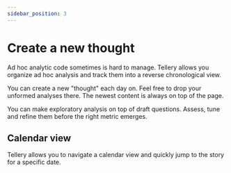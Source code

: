 ```yaml
---
sidebar_position: 3
---
```



# Create a new thought


Ad hoc analytic code sometimes is hard to manage. Tellery allows you organize ad hoc analysis and track them into a reverse chronological view.


You can create a new "thought" each day on. Feel free to drop your unformed analyses there. The newest content is always on top of the page.


You can make exploratory analysis on top of draft questions. Assess, tune and refine them before the right metric emerges.



## Calendar view


Tellery allows you to navigate a calendar view and quickly jump to the story for a specific date.




